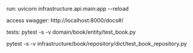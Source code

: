 run:
uvicorn infrastructure.api.main:app --reload

access swagger:
http://localhost:8000/docs#/

tests:
pytest -s -v domain/book/entity/test_book.py

pytest -s -v infrastructure/book/repository/dict/test_book_repository.py